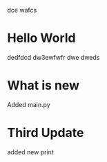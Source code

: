 dce
wafcs

# Hello World

dedfdcd
dw3ewfwfr
dwe
dweds

# What is new

Added main.py

# Third Update

added new print
